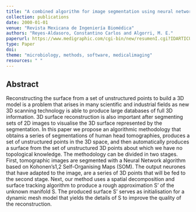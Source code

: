 ```yaml
---
title: "A combined algorithm for image segmentation using neural networks and 3D surface reconstruction using dynamic meshes"
collection: publications
date: 2000-01-01
venue: "Revista Mexicana de Ingeniería Biomédica"
authors: "Reyes-Aldasoro, Constantino Carlos and Algorri, M. E."
paperurl: https://www.medigraphic.com/cgi-bin/new/resumenI.cgi?IDARTICULO=3164
type: Paper
doi:
theme: "microbiology, methods, software, medicalimaging"
resources: " "
---
```


<h2> Abstract </h2>

Reconstructing the surface from a set of unstructured points to build a 3D model is a problem that arises in many scientific and industrial fields as new 3D scanning technology is able to produce large databases of full 3D information. 3D surface reconstruction is also important after segmenting sets of 2D images to visualise the 3D surface represented by the segmentation. In this paper we propose an algorithmic methodology that obtains a series of segmentations of human head tomographies, produces a set of unstructured points in the 3D space, and then automatically produces a surface from the set of unstructured 3D points about which we have no topological knowledge. The methodology can be divided in two stages. First, tomographic images are segmented with a Neural Network algorithm based on Kohonen’s1,2 Self-Organising Maps (SOM). The output neurones that have adapted to the image, are a series of 3D points that will be fed to the second stage. Next, our method uses a spatial decomposition and surface tracking algorithm to produce a rough approximation S’ of the unknown manifold S. The produced surface S’ serves as initialisation for a dynamic mesh model that yields the details of S to improve the quality of the reconstruction.
